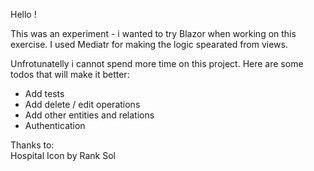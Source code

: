 ﻿Hello !

This was an experiment - i wanted to try Blazor when working on this exercise. I used Mediatr for making the logic spearated from views.

Unfrotunatelly i cannot spend more time on this project. Here are some todos that will make it better:
- Add tests
- Add delete / edit operations
- Add other entities and relations
- Authentication

Thanks to: <br/>
Hospital Icon by Rank Sol
